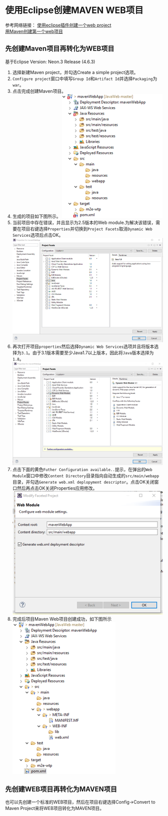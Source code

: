 # 使用Eclipse创建MAVEN WEB项目
参考网络链接：
[使用eclipse插件创建一个web project](http://blog.csdn.net/chuyuqing/article/details/28879477)  
[用Maven创建第一个web项目](http://blog.csdn.net/xybelieve1990/article/details/52043127)
## 先创建Maven项目再转化为WEB项目
基于Eclipse Version: Neon.3 Release (4.6.3)  
1. 选择新建Maven project，并勾选Create a simple project选项。
2. `Configure project`窗口中填写`Group Id`和`Artifact Id`并选择`Packaging`为`war`。
3. 点击完成创建Maven项目。
4. 生成的项目如下图所示。
![新建Maven项目第一步](images/prj1.png)
5. 当前项目中存在错误，并且显示为2.5版本的Web module.为解决该错误，需要在项目右键选择`Properties`并切换到`Project Facets`取消`Dynamic Web Services`选项后点击OK。  
![取消Dynamic Web Module](images/prj2.png)
6. 再次打开项目`properties`然后选择`Dynamic Web Services`选项并且将版本选择为`3.1`。由于3.1版本需要至少Java1.7以上版本，因此将`Java`版本选择为`1.8`。		
![重新设置Dynamic Web Module](images/prj3.png)
7. 点击下面的黄色`Futher Configuration available..`提示，在弹出的`Web Module`窗口中修改`Content Directory`目录指向自动生成的`src/main/webapp`目录，并勾选`Generate web.xml deplopyment descriptor`。点击OK关闭窗口然后再点击OK关闭Properties应用修改。  
![设置Web Module](images/prj4.png)
8. 完成后项目Maven Web项目创建成功，如下图所示  
![成功创建Maven Web项目](images/prj5.png)

## 先创建WEB项目再转化为MAVEN项目
也可以先创建一个标准的WEB项目，然后在项目右键选择Config->Convert to Maven Project来将WEB项目转化为MAVEN项目。
